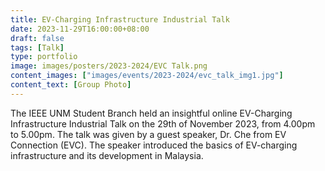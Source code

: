 ```yaml
---
title: EV-Charging Infrastructure Industrial Talk
date: 2023-11-29T16:00:00+08:00
draft: false
tags: [Talk]
type: portfolio
image: images/posters/2023-2024/EVC Talk.png
content_images: ["images/events/2023-2024/evc_talk_img1.jpg"]
content_text: [Group Photo]
---
```


The IEEE UNM Student Branch held an insightful online EV-Charging Infrastructure Industrial Talk on the 29th of November 2023, from 4.00pm to 5.00pm. The talk was given by a guest speaker, Dr. Che from EV Connection (EVC). The speaker introduced the basics of EV-charging infrastructure and its development in Malaysia.  